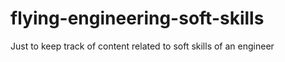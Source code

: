 # flying-engineering-soft-skills
Just to keep track of content related to soft skills of an engineer
